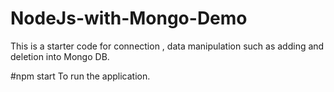 # NodeJs-with-Mongo-Demo
This is a starter code for connection , data manipulation such as adding and deletion into Mongo DB.

#npm start
To run the application.
